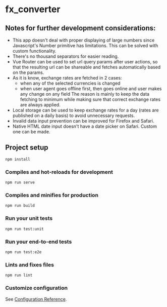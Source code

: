 # fx_converter

## Notes for further development considerations:

- This app doesn't deal with proper displaying of large numbers since Javascript's Number primitive has limitations. This can be solved with custom functionality.
- There's no thousand separators for easier reading.
- Vue Router can be used to set url query params after user actions, so that the resulting url can be shareable and fetches automatically based on the params.
- As it is know, exchange rates are fetched in 2 cases:
  - when any of the selected currencies is changed
  - when user agent goes offline first, then goes online and user makes any change on any field
    The reason is mainly to keep the data fetching to minimum while making sure that correct exchange rates are always applied.
- Local storage can be used to keep exchange rates for a day (rates are published on a daily basis) to avoid unnecessary requests.
- Invalid data input prevention can be improved for Firefox and Safari.
- Native HTML date input doesn't have a date picker on Safari. Custom one can be made.

## Project setup

```
npm install
```

### Compiles and hot-reloads for development

```
npm run serve
```

### Compiles and minifies for production

```
npm run build
```

### Run your unit tests

```
npm run test:unit
```

### Run your end-to-end tests

```
npm run test:e2e
```

### Lints and fixes files

```
npm run lint
```

### Customize configuration

See [Configuration Reference](https://cli.vuejs.org/config/).

